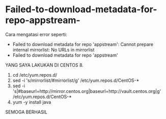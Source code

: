 # Failed-to-download-metadata-for-repo-appstream-

Cara mengatasi error seperti:
- Failed to download metadata for repo 'appstream': Cannot prepare internal mirrorlist: No URLs in mirrorlist
- Failed to download metadata for repo 'appstream'

YANG SAYA LAKUKAN DI CENTOS 8.

<ol>
<li>cd /etc/yum.repos.d/</li>
<li>sed -i 's/mirrorlist/#mirrorlist/g' /etc/yum.repos.d/CentOS-*</li>
<li>sed -i 's|#baseurl=http://mirror.centos.org|baseurl=http://vault.centos.org|g' /etc/yum.repos.d/CentOS-*</li>
  <li>yum -y install java</li>
</ol>
SEMOGA BERHASIL
